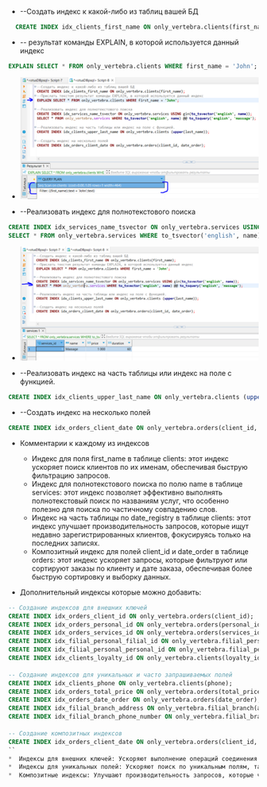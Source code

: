 * --Создать индекс к какой-либо из таблиц вашей БД
```sql
  CREATE INDEX idx_clients_first_name ON only_vertebra.clients(first_name);
```

* -- результат команды EXPLAIN, в которой используется данный индекс
```sql
EXPLAIN SELECT * FROM only_vertebra.clients WHERE first_name = 'John';
```
* ![alt text](https://github.com/AntonKurapov66/OTUS_DB/blob/main/hw_06/img/01_0.PNG)

* --Реализовать индекс для полнотекстового поиска
```sql
CREATE INDEX idx_services_name_tsvector ON only_vertebra.services USING gin(to_tsvector('english', name));
SELECT * FROM only_vertebra.services WHERE to_tsvector('english', name) @@ to_tsquery('english', 'massage');
```
* ![alt text](https://github.com/AntonKurapov66/OTUS_DB/blob/main/hw_06/img/01_2.PNG)

* --Реализовать индекс на часть таблицы или индекс на поле с функцией. 
```sql
CREATE INDEX idx_clients_upper_last_name ON only_vertebra.clients (upper(last_name));
```

* --Создать индекс на несколько полей
```sql
CREATE INDEX idx_orders_client_date ON only_vertebra.orders(client_id, date_order);
```

* Комментарии к каждому из индексов
  *  Индекс для поля first_name в таблице clients: этот индекс ускоряет поиск клиентов по их именам, обеспечивая быструю фильтрацию запросов.
  *  Индекс для полнотекстового поиска по полю name в таблице services: этот индекс позволяет эффективно выполнять полнотекстовый поиск по названиям услуг, что особенно полезно для поиска по частичному совпадению слов.
  *  Индекс на часть таблицы по date_registry в таблице clients: этот индекс улучшает производительность запросов, которые ищут недавно зарегистрированных клиентов, фокусируясь только на последних записях.
  *  Композитный индекс для полей client_id и date_order в таблице orders: этот индекс ускоряет запросы, которые фильтруют или сортируют заказы по клиенту и дате заказа, обеспечивая более быструю сортировку и выборку данных.

* Дополнительный индексы которые можно добавить: 

```sql
-- Создание индексов для внешних ключей
CREATE INDEX idx_orders_client_id ON only_vertebra.orders(client_id);
CREATE INDEX idx_orders_personal_id ON only_vertebra.orders(personal_id);
CREATE INDEX idx_orders_services_id ON only_vertebra.orders(services_id);
CREATE INDEX idx_filial_personal_filial_id ON only_vertebra.filial_personal(filial_id);
CREATE INDEX idx_filial_personal_personal_id ON only_vertebra.filial_personal(personal_id);
CREATE INDEX idx_clients_loyalty_id ON only_vertebra.clients(loyalty_id);

-- Создание индексов для уникальных и часто запрашиваемых полей
CREATE INDEX idx_clients_phone ON only_vertebra.clients(phone);
CREATE INDEX idx_orders_total_price ON only_vertebra.orders(total_price_order);
CREATE INDEX idx_orders_date_order ON only_vertebra.orders(date_order);
CREATE INDEX idx_filial_branch_address ON only_vertebra.filial_branch(address);
CREATE INDEX idx_filial_branch_phone_number ON only_vertebra.filial_branch(phone_number);

-- Создание композитных индексов
CREATE INDEX idx_orders_client_date ON only_vertebra.orders(client_id, date_order);
``
*  Индексы для внешних ключей: Ускоряют выполнение операций соединения таблиц, что особенно важно при выполнении сложных запросов с несколькими таблицами.
*  Индексы для уникальных полей: Ускоряют поиск по уникальным полям, таким как телефонные номера.
*  Композитные индексы: Улучшают производительность запросов, которые часто используют сочетание нескольких столбцов в условиях.
